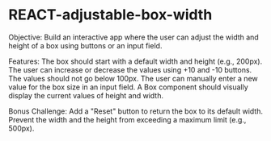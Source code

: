 # REACT-adjustable-box-width
Objective:
Build an interactive app where the user can adjust the width and height of a box using buttons or an input field.

Features:
The box should start with a default width and height (e.g., 200px).
The user can increase or decrease the values using +10 and -10 buttons.
The values should not go below 100px.
The user can manually enter a new value for the box size in an input field.
A Box component should visually display the current values of height and width.

Bonus Challenge:
Add a "Reset" button to return the box to its default width.
Prevent the width and the height from exceeding a maximum limit (e.g., 500px).
